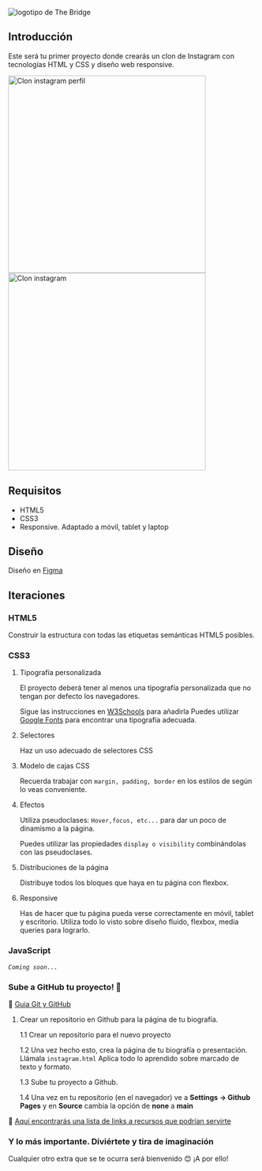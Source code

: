 ![logotipo de The Bridge](https://user-images.githubusercontent.com/27650532/77754601-e8365180-702b-11ea-8bed-5bc14a43f869.png 'logotipo de The Bridge')

## Introducción

Este será tu primer proyecto donde crearás un clon de Instagram con tecnologías HTML y CSS y diseño web responsive.

<img width="400" alt="Clon instagram perfil" src="https://github.com/user-attachments/assets/68b4b1a6-eb43-474d-9911-7101ffea295b" />
<img width="400" alt="Clon instagram" src="https://github.com/user-attachments/assets/df8d0367-1c18-424a-b9a5-26973edff8ea" />

## Requisitos

- HTML5
- CSS3
- Responsive. Adaptado a móvil, tablet y laptop

## Diseño

Diseño en [Figma](https://www.figma.com/design/hRSI8eMtHjnwxXrNTFo0NW/Instagram-clon?node-id=0-1&t=dG0wusqyyzajFFXC-1)

## Iteraciones

### HTML5

Construir la estructura con todas las etiquetas semánticas HTML5 posibles.

### CSS3

1. Tipografía personalizada

   El proyecto deberá tener al menos una tipografía personalizada que no tengan por defecto los navegadores.

   Sigue las instrucciones en [W3Schools](https://www.w3schools.com/howto/howto_google_fonts.asp) para añadirla
   Puedes utilizar [Google Fonts](https://fonts.google.com) para encontrar una tipografía adecuada.

2. Selectores

   Haz un uso adecuado de selectores CSS

3. Modelo de cajas CSS

   Recuerda trabajar con `margin, padding, border` en los estilos de según lo veas conveniente.

4. Efectos

   Utiliza pseudoclases: `Hover,focus, etc...` para dar un poco de dinamismo a la página.

   Puedes utilizar las propiedades `display o visibility` combinándolas con las pseudoclases.

5. Distribuciones de la página

   Distribuye todos los bloques que haya en tu página con flexbox.

6. Responsive

   Has de hacer que tu página pueda verse correctamente en móvil, tablet y escritorio. Utiliza todo lo visto sobre diseño fluido, flexbox, media queries para lograrlo.

### JavaScript

_`Coming soon...`_

### Sube a GitHub tu proyecto! 🚀

🧩 [Guia Git y GitHub](assets/git-y-github.md)

1. Crear un repositorio en Github para la página de tu biografía.

   1.1 Crear un repositorio para el nuevo proyecto

   1.2 Una vez hecho esto, crea la página de tu biografía o presentación. Llámala `instagram.html` Aplica todo lo aprendido sobre marcado de texto y formato.

   1.3 Sube tu proyecto a Github.

   1.4 Una vez en tu repositorio (en el navegador) ve a **Settings -> Github Pages** y en **Source** cambia la opción de **none** a **main**

🧩 [Aquí encontrarás una lista de links a recursos que podrían servirte](assets/recursos-ejercicio.md)

### Y lo más importante. Diviértete y tira de imaginación

Cualquier otro extra que se te ocurra será bienvenido :blush: ¡A por ello!
